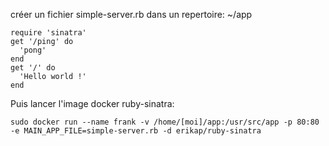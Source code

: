 

créer un fichier simple-server.rb dans un repertoire: ~/app

```
require 'sinatra'
get '/ping' do
  'pong'
end
get '/' do
  'Hello world !'
end

```

Puis lancer l'image docker ruby-sinatra:

```
sudo docker run --name frank -v /home/[moi]/app:/usr/src/app -p 80:80 -e MAIN_APP_FILE=simple-server.rb -d erikap/ruby-sinatra
```
